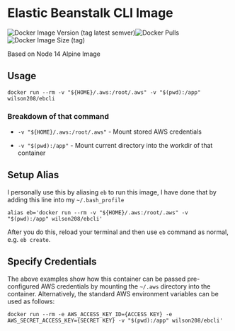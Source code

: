 # Elastic Beanstalk CLI Image

![Docker Image Version (tag latest semver)](https://img.shields.io/docker/v/wilson208/ebcli/latest?style=for-the-badge)![Docker Pulls](https://img.shields.io/docker/pulls/wilson208/ebcli?style=for-the-badge)![Docker Image Size (tag)](https://img.shields.io/docker/image-size/wilson208/ebcli/latest?style=for-the-badge)

Based on Node 14 Alpine Image

## Usage

`docker run --rm -v "${HOME}/.aws:/root/.aws" -v "$(pwd):/app" wilson208/ebcli`

### Breakdown of that command

- `-v "${HOME}/.aws:/root/.aws"` - Mount stored AWS credentials

-  `-v "$(pwd):/app"` - Mount current directory into the workdir of that container

## Setup Alias

I personally use this by aliasing `eb` to run this image, I have done that by adding this line into my `~/.bash_profile`

`alias eb='docker run --rm -v "${HOME}/.aws:/root/.aws" -v "$(pwd):/app" wilson208/ebcli'`

After you do this, reload your terminal and then use `eb` command as normal, e.g. `eb create`.

## Specify Credentials

The above examples show how this container can be passed pre-configured AWS credentials by mounting the `~/.aws` directory into the container. Alternatively, the standard AWS environment variables can be used as follows:

`docker run --rm -e AWS_ACCESS_KEY_ID={ACCESS KEY} -e AWS_SECRET_ACCESS_KEY={SECRET KEY} -v "$(pwd):/app" wilson208/ebcli'`